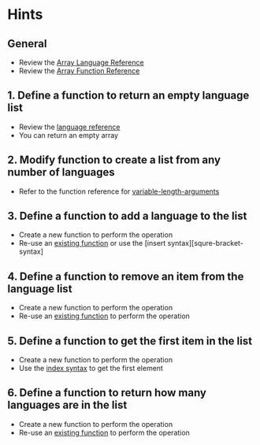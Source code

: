 # Hints

## General

- Review the [Array Language Reference][ref-arrays]
- Review the [Array Function Reference][ref-array-functions]

## 1. Define a function to return an empty language list

- Review the [language reference][ref-arrays]
- You can return an empty array

## 2. Modify function to create a list from any number of languages

- Refer to the function reference for [variable-length-arguments][variable-arguments]

## 3. Define a function to add a language to the list

- Create a new function to perform the operation
- Re-use an [existing function][ref-array-functions] or use the [insert syntax][squre-bracket-syntax]

## 4. Define a function to remove an item from the language list

- Create a new function to perform the operation
- Re-use an [existing function][ref-array-functions] to perform the operation

## 5. Define a function to get the first item in the list

- Create a new function to perform the operation
- Use the [index syntax][index-syntax] to get the first element

## 6. Define a function to return how many languages are in the list

- Create a new function to perform the operation
- Re-use an [existing function][ref-array-functions] to perform the operation

[ref-arrays]: https://www.php.net/manual/en/language.types.array.php
[ref-array-functions]: https://www.php.net/manual/en/ref.array.php
[index-syntax]: https://www.php.net/manual/en/language.types.array.php#language.types.array.syntax.accessing
[square-bracket-syntax]: https://www.php.net/manual/en/language.types.array.php#language.types.array.syntax.modifying
[variable-arguments]: https://www.php.net/manual/en/functions.arguments.php#functions.variable-arg-list
